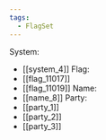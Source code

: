 ```yaml
---
tags:
  - FlagSet
---
```

System:
- [[system_4]]
Flag:
- [[flag_11017]]
- [[flag_11019]]
Name:
- [[name_8]]
Party:
- [[party_1]]
- [[party_2]]
- [[party_3]]
